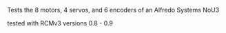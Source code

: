Tests the 8 motors, 4 servos, and 6 encoders of an Alfredo Systems NoU3

tested with RCMv3 versions 0.8 - 0.9